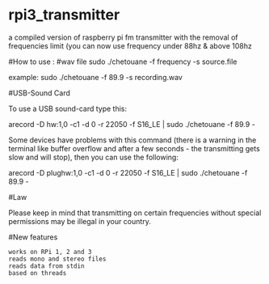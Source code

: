 # rpi3_transmitter
a compiled version of raspberry pi fm transmitter with the removal of frequencies limit (you can now use frequency under 88hz &amp; above 108hz

#How to use :
#wav file
sudo ./chetouane -f frequency -s source.file

example:
sudo ./chetouane -f 89.9 -s recording.wav


#USB-Sound Card

To use a USB sound-card type this:

arecord -D hw:1,0 -c1 -d 0 -r 22050 -f S16_LE | sudo ./chetouane -f 89.9 -

Some devices have problems with this command (there is a warning in the terminal like buffer overflow and after a few seconds - the transmitting gets slow and will stop), then you can use the following:

arecord -D plughw:1,0 -c1 -d 0 -r 22050 -f S16_LE | sudo ./chetouane -f 89.9 -


#Law

Please keep in mind that transmitting on certain frequencies without special permissions may be illegal in your country.

#New features

    works on RPi 1, 2 and 3
    reads mono and stereo files
    reads data from stdin
    based on threads
